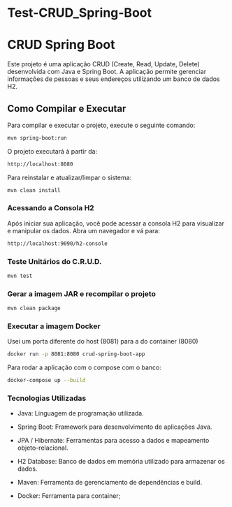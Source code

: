 # Test-CRUD_Spring-Boot

# CRUD Spring Boot

Este projeto é uma aplicação CRUD (Create, Read, Update, Delete) desenvolvida com Java e Spring Boot. A aplicação permite gerenciar informações de pessoas e seus endereços utilizando um banco de dados H2.

## Como Compilar e Executar

Para compilar e executar o projeto, execute o seguinte comando:

```bash
mvn spring-boot:run
```

O projeto executará à partir da:
```bash
http://localhost:8080
```

Para reinstalar e atualizar/limpar o sistema:
```bash
mvn clean install
```

### Acessando a Consola H2

Após iniciar sua aplicação, você pode acessar a consola H2 para visualizar e manipular os dados. Abra um navegador e vá para:

```bash
http://localhost:9090/h2-console
```

### Teste Unitários do C.R.U.D.

```bash
mvn test
```
### Gerar a imagem JAR e recompilar o projeto

```bash
mvn clean package
```

### Executar a imagem Docker

Usei um porta diferente do host (8081) para a do container (8080)

```bash
docker run -p 8081:8080 crud-spring-boot-app
```

Para rodar a aplicação com o compose com o banco:
```bash
docker-compose up --build
```

### Tecnologias Utilizadas
- Java: Linguagem de programação utilizada.

- Spring Boot: Framework para desenvolvimento de aplicações Java.

- JPA / Hibernate: Ferramentas para acesso a dados e mapeamento objeto-relacional.

- H2 Database: Banco de dados em memória utilizado para armazenar os dados.

- Maven: Ferramenta de gerenciamento de dependências e build.

- Docker: Ferramenta para container;